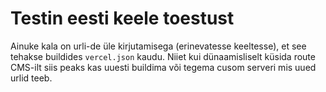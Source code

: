 # Testin eesti keele toestust

Ainuke kala on urli-de üle kirjutamisega (erinevatesse keeltesse), et see tehakse buildides `vercel.json` kaudu. Niiet kui dünaamisliselt küsida route CMS-ilt siis peaks kas uuesti buildima või tegema cusom serveri mis uued urlid teeb.
